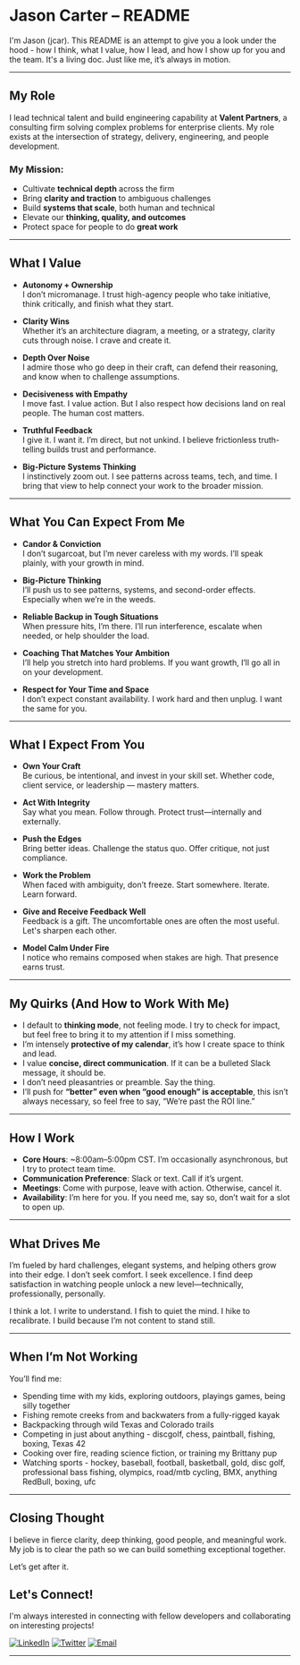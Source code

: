 # Jason Carter – README

I'm Jason (jcar). This README is an attempt to give you a look under the hood - how I think, what I value, how I lead, and how I show up for you and the team. It's a living doc. Just like me, it’s always in motion.

---

## My Role

I lead technical talent and build engineering capability at **Valent Partners**, a consulting firm solving complex problems for enterprise clients. My role exists at the intersection of strategy, delivery, engineering, and people development.

### My Mission:
- Cultivate **technical depth** across the firm
- Bring **clarity and traction** to ambiguous challenges
- Build **systems that scale**, both human and technical
- Elevate our **thinking, quality, and outcomes**
- Protect space for people to do **great work**

---

## What I Value

- **Autonomy + Ownership**  
  I don’t micromanage. I trust high-agency people who take initiative, think critically, and finish what they start.

- **Clarity Wins**  
  Whether it’s an architecture diagram, a meeting, or a strategy, clarity cuts through noise. I crave and create it.

- **Depth Over Noise**  
  I admire those who go deep in their craft, can defend their reasoning, and know when to challenge assumptions.

- **Decisiveness with Empathy**  
  I move fast. I value action. But I also respect how decisions land on real people. The human cost matters.

- **Truthful Feedback**  
  I give it. I want it. I’m direct, but not unkind. I believe frictionless truth-telling builds trust and performance.

- **Big-Picture Systems Thinking**  
  I instinctively zoom out. I see patterns across teams, tech, and time. I bring that view to help connect your work to the broader mission.

---

## What You Can Expect From Me

- **Candor & Conviction**  
  I don’t sugarcoat, but I’m never careless with my words. I’ll speak plainly, with your growth in mind.

- **Big-Picture Thinking**  
  I’ll push us to see patterns, systems, and second-order effects. Especially when we’re in the weeds.

- **Reliable Backup in Tough Situations**  
  When pressure hits, I’m there. I’ll run interference, escalate when needed, or help shoulder the load.

- **Coaching That Matches Your Ambition**  
  I’ll help you stretch into hard problems. If you want growth, I’ll go all in on your development.

- **Respect for Your Time and Space**  
  I don’t expect constant availability. I work hard and then unplug. I want the same for you.

---

## What I Expect From You

- **Own Your Craft**  
  Be curious, be intentional, and invest in your skill set. Whether code, client service, or leadership — mastery matters.

- **Act With Integrity**  
  Say what you mean. Follow through. Protect trust—internally and externally.

- **Push the Edges**  
  Bring better ideas. Challenge the status quo. Offer critique, not just compliance.

- **Work the Problem**  
  When faced with ambiguity, don’t freeze. Start somewhere. Iterate. Learn forward.

- **Give and Receive Feedback Well**  
  Feedback is a gift. The uncomfortable ones are often the most useful. Let's sharpen each other.

- **Model Calm Under Fire**  
  I notice who remains composed when stakes are high. That presence earns trust.

---

## My Quirks (And How to Work With Me)

- I default to **thinking mode**, not feeling mode. I try to check for impact, but feel free to bring it to my attention if I miss something.
- I’m intensely **protective of my calendar**, it’s how I create space to think and lead.
- I value **concise, direct communication**. If it can be a bulleted Slack message, it should be.
- I don’t need pleasantries or preamble. Say the thing.
- I’ll push for **“better” even when “good enough” is acceptable**, this isn’t always necessary, so feel free to say, “We’re past the ROI line.”

---

## How I Work

- **Core Hours**: ~8:00am–5:00pm CST. I’m occasionally asynchronous, but I try to protect team time.
- **Communication Preference**: Slack or text. Call if it’s urgent.
- **Meetings**: Come with purpose, leave with action. Otherwise, cancel it.
- **Availability**: I’m here for you. If you need me, say so, don’t wait for a slot to open up.

---

## What Drives Me

I’m fueled by hard challenges, elegant systems, and helping others grow into their edge. I don’t seek comfort. I seek excellence. I find deep satisfaction in watching people unlock a new level—technically, professionally, personally.

I think a lot. I write to understand. I fish to quiet the mind. I hike to recalibrate. I build because I’m not content to stand still.

---

## When I’m Not Working

You’ll find me:
- Spending time with my kids, exploring outdoors, playings games, being silly together
- Fishing remote creeks from and backwaters from a fully-rigged kayak
- Backpacking through wild Texas and Colorado trails
- Competing in just about anything - discgolf, chess, paintball, fishing, boxing, Texas 42
- Cooking over fire, reading science fiction, or training my Brittany pup
- Watching sports - hockey, baseball, football, basketball, gold, disc golf, professional bass fishing, olympics, road/mtb cycling, BMX, anything RedBull, boxing, ufc

---

## Closing Thought

I believe in fierce clarity, deep thinking, good people, and meaningful work. My job is to clear the path so we can build something exceptional together.

Let’s get after it.

## Let's Connect!

I'm always interested in connecting with fellow developers and collaborating on interesting projects!

[![LinkedIn](https://img.shields.io/badge/-LinkedIn-0077B5?style=flat-square&logo=linkedin&logoColor=white)](https://linkedin.com/in/jason-carter-valent-partners)
[![Twitter](https://img.shields.io/badge/-Twitter-1DA1F2?style=flat-square&logo=twitter&logoColor=white)](https://twitter.com/jcar)
[![Email](https://img.shields.io/badge/-Email-D14836?style=flat-square&logo=gmail&logoColor=white)](mailto:jason.joe.carter@gmail.com)


---

